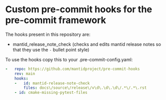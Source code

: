 # Custom pre-commit hooks for the pre-commit framework
The hooks present in this repository are:
* mantid_release_note_check (checks and edits mantid release notes so that they use the ``-`` bullet point style)

To use the hooks copy this to your .pre-commit-config.yaml:
```yaml
-   repo: https://github.com/mantidproject/pre-commit-hooks
    rev: main
    hooks:
    -   id: mantid-release-note-check
        files: docs\/source\/release\/v\d\.\d\.\d\/.*\/.*\.rst
	- id: cmake-missing-pytest-files
```

